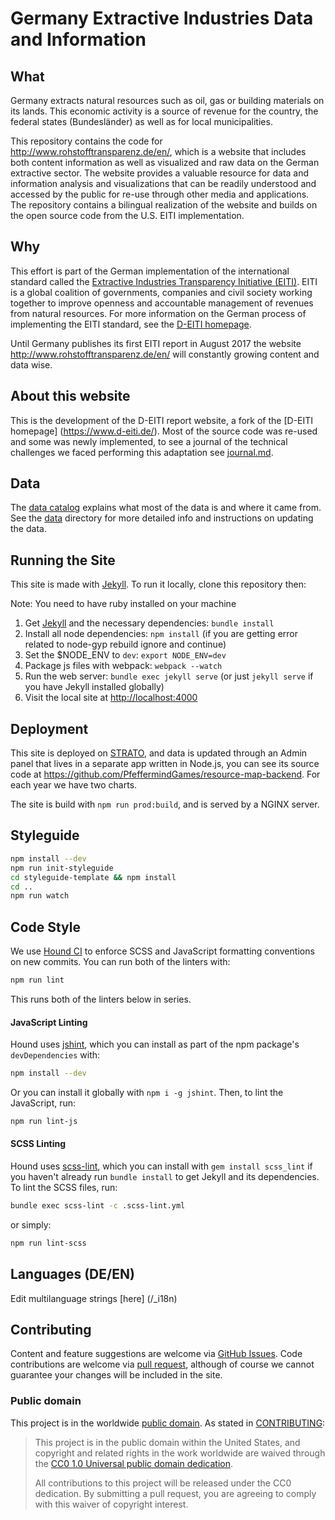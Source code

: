 # Germany Extractive Industries Data and Information

## What

Germany extracts natural resources such as oil, gas or building materials on its lands. This economic activity is a source of revenue for the country, the federal states (Bundesländer) as well as for local municipalities.

This repository contains the code for http://www.rohstofftransparenz.de/en/, which is a website that includes both content information as well as visualized and raw data on the German extractive sector. The website provides a valuable resource for data and information analysis and visualizations that can be readily understood and accessed by the public for re-use through other media and applications. The repository contains a bilingual realization of the website and builds on the open source code from the U.S. EITI implementation.  

## Why

This effort is part of the German implementation of the international standard called the [Extractive Industries Transparency Initiative (EITI)](https://eiti.org/). EITI is a global coalition of governments, companies and civil society working together to improve openness and accountable management of revenues from natural resources. For more information on the German process of implementing the EITI standard, see the [D-EITI homepage](https://www.d-eiti.de/en/).


Until Germany publishes its first EITI report in August 2017 the website http://www.rohstofftransparenz.de/en/ will constantly growing content and data wise.

## About this website
This is the development of the D-EITI report website, a fork of the [D-EITI homepage] (https://www.d-eiti.de/). Most of the source code was re-used and some was newly implemented, to see a journal of the technical challenges we faced performing this adaptation see [journal.md](https://github.com/PfeffermindGames/doi-extractives-data/blob/dev/journal.md).

## Data
The [data catalog](https://github.com/PfeffermindGames/doi-extractives-data/wiki/Data-Catalog) explains what most of the data is and where it came from. See the [data](data/) directory for more detailed info and instructions on updating the data.

## Running the Site
This site is made with [Jekyll]. To run it locally, clone this repository then:

Note: You need to have ruby installed on your machine

1. Get [Jekyll] and the necessary dependencies: `bundle install`
1. Install all node dependencies: `npm install` (if you are getting error related to node-gyp rebuild ignore and continue)
1. Set the $NODE_ENV to `dev`: `export NODE_ENV=dev`
1. Package js files with webpack: `webpack --watch`
1. Run the web server: `bundle exec jekyll serve` (or just `jekyll serve` if you have Jekyll installed globally)
1. Visit the local site at [http://localhost:4000](http://localhost:4000)

## Deployment
This site is deployed on [STRATO](https://www.strato.de/server/), and data is updated through an Admin panel that lives in a separate app
written in Node.js, you can see its source code at https://github.com/PfeffermindGames/resource-map-backend.
For each year we have two charts.

The site is build with `npm run prod:build`, and is served by a NGINX server.

## Styleguide
```sh
npm install --dev
npm run init-styleguide
cd styleguide-template && npm install
cd ..
npm run watch
```

## Code Style
We use [Hound CI](https://houndci.com/) to enforce SCSS and JavaScript
formatting conventions on new commits. You can run both of the linters with:

```sh
npm run lint
```

This runs both of the linters below in series.

#### JavaScript Linting
Hound uses [jshint](http://jshint.com/), which you can install as part of the
npm package's `devDependencies` with:

```sh
npm install --dev
```

Or you can install it globally with `npm i -g jshint`. Then, to lint the
JavaScript, run:

```sh
npm run lint-js
```

#### SCSS Linting
Hound uses [scss-lint](https://github.com/brigade/scss-lint), which you can
install with `gem install scss_lint` if you haven't already run `bundle
install` to get Jekyll and its dependencies. To lint the SCSS files, run:

```sh
bundle exec scss-lint -c .scss-lint.yml
```

or simply:

```sh
npm run lint-scss
```

## Languages (DE/EN)
Edit multilanguage strings [here] (/_i18n)

## Contributing
Content and feature suggestions are welcome via [GitHub Issues](https://github.com/PfeffermindGames/doi-extractives-data/issues). Code contributions are welcome via [pull request](https://help.github.com/articles/using-pull-requests/), although of course we cannot guarantee your changes will be included in the site.


### Public domain

This project is in the worldwide [public domain](LICENSE.md). As stated in [CONTRIBUTING](CONTRIBUTING.md):

> This project is in the public domain within the United States, and copyright and related rights in the work worldwide are waived through the [CC0 1.0 Universal public domain dedication](https://creativecommons.org/publicdomain/zero/1.0/).
>
> All contributions to this project will be released under the CC0 dedication. By submitting a pull request, you are agreeing to comply with this waiver of copyright interest.

[Ruby]: https://www.ruby-lang.org/en/
[Jekyll]: http://jekyllrb.com/
[Node]: https://nodejs.org/en/

